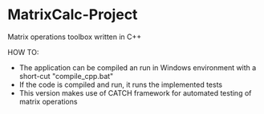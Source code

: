 # MatrixCalc-Project
Matrix operations toolbox written in C++

HOW TO:

- The application can be compiled an run in Windows environment with a short-cut "compile_cpp.bat"
- If the code is compiled and run, it runs the implemented tests
- This version makes use of CATCH framework for automated testing of matrix operations

